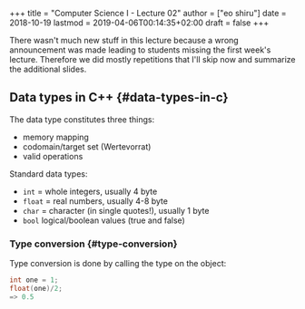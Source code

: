 +++
title = "Computer Science I - Lecture 02"
author = ["eo shiru"]
date = 2018-10-19
lastmod = 2019-04-06T00:14:35+02:00
draft = false
+++

There wasn't much new stuff in this lecture because a wrong announcement was made leading to students missing the first week's lecture. Therefore we did mostly repetitions that I'll skip now and summarize the additional slides.


## Data types in C++ {#data-types-in-c}

The data type constitutes three things:

-   memory mapping
-   codomain/target set (Wertevorrat)
-   valid operations

Standard data types:

-   `int` = whole integers, usually 4 byte
-   `float` = real numbers, usually 4-8 byte
-   `char` = character (in single quotes!), usually 1 byte
-   `bool` logical/boolean values (true and false)


### Type conversion {#type-conversion}

Type conversion is done by calling the type on the object:

```C++
int one = 1;
float(one)/2;
=> 0.5
```
